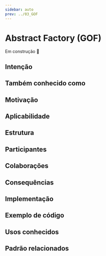 ```yaml
---
sidebar: auto
prev: ../03_GOF
---
```

# Abstract Factory (GOF)

Em construção :construction:

## Intenção
## Também conhecido como
## Motivação
## Aplicabilidade
## Estrutura
## Participantes
## Colaborações
## Consequências
## Implementação
## Exemplo de código
## Usos conhecidos
## Padrão relacionados